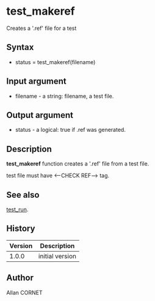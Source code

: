 

# test_makeref

Creates a '.ref' file for a test

## Syntax

- status = test_makeref(filename)

## Input argument

 - filename - a string: filename, a test file.

## Output argument

 - status - a logical: true if .ref was generated.

## Description


  <p><b>test_makeref</b> function creates a '.ref' file from a test file.</p>
  <p>test file must have &lt;--CHECK REF--&gt; tag.</p>


## See also

[test_run](test_run.md).
## History

|Version|Description|
|------|------|
|1.0.0|initial version|


## Author

Allan CORNET



